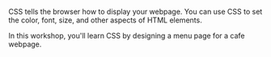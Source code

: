 CSS tells the browser how to display your webpage. You can use CSS to set the color, font, size, and other aspects of HTML elements.

In this workshop, you'll learn CSS by designing a menu page for a cafe webpage.
